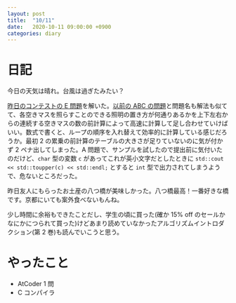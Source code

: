 ```yaml
---
layout: post
title:  "10/11"
date:   2020-10-11 09:00:00 +0900
categories: diary
---
```

# 日記

今日の天気は晴れ。台風は過ぎたみたい？

[昨日のコンテストの E 問題](https://atcoder.jp/contests/hhkb2020/tasks/hhkb2020_e)を解いた。[以前の ABC の問題](https://atcoder.jp/contests/abc129/tasks/abc129_d)と問題名も解法も似てて、各空きマスを照らすことのできる照明の置き方が何通りあるかを上下左右からの連続する空きマスの数の前計算によって高速に計算して足し合わせていけばいい。数式で書くと、ループの順序を入れ替えて効率的に計算している感じだろうか。最初 2 の累乗の前計算のテーブルの大きさが足りていないのに気が付かず 2 ペナ出してしまった。A 問題で、サンプルを試したので提出前に気付いたのだけど、```char``` 型の変数 ```c``` があってこれが英小文字だとしたときに ```std::cout << std::toupper(c) << std::endl;``` とすると ```int``` 型で出力されてしまうようで、危ないところだった。

昨日友人にもらったお土産の八つ橋が美味しかった。八つ橋最高！一番好きな橋です。京都にいても案外食べないもんね。

少し時間に余裕もできたことだし、学生の頃に買った(確か 15% off のセールかなにかにつられて買った)けどあまり読めていなかったアルゴリズムイントロダクション(第 2 巻)も読んでいこうと思う。

# やったこと

- AtCoder 1 問
- C コンパイラ
